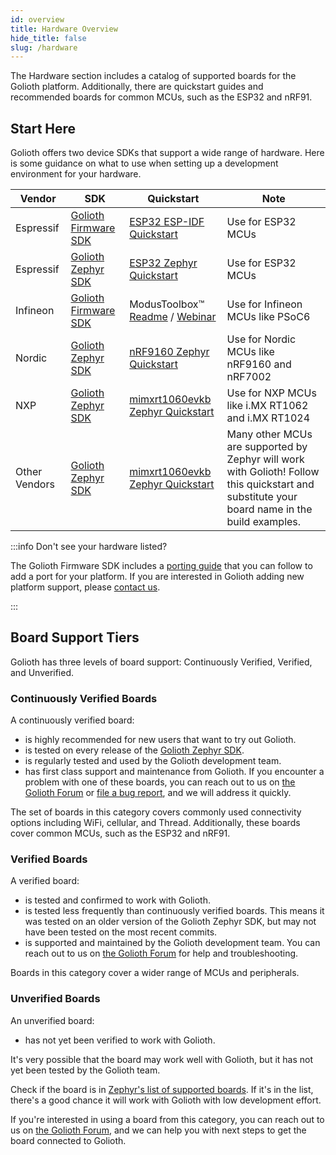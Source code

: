 ```yaml
---
id: overview
title: Hardware Overview
hide_title: false
slug: /hardware
---
```


The Hardware section includes a catalog of supported boards for the Golioth
platform. Additionally, there are quickstart guides and recommended boards for
common MCUs, such as the ESP32 and nRF91.

## Start Here

Golioth offers two device SDKs that support a wide range of hardware. Here is
some guidance on what to use when setting up a development environment for your
hardware.

| Vendor     | SDK                  | Quickstart | Note |
| ---------- | -------------------- | ---------- | ---- |
| Espressif  | [Golioth Firmware SDK](https://github.com/golioth/golioth-firmware-sdk) | [ESP32 ESP-IDF Quickstart](/hardware/esp32/espidf-quickstart/set-up-espidf) | Use for ESP32 MCUs |
| Espressif  | [Golioth Zephyr SDK](https://github.com/golioth/golioth-zephyr-sdk)   | [ESP32 Zephyr Quickstart](/hardware/esp32/zephyr-quickstart/set-up-zephyr) | Use for ESP32 MCUs |
| Infineon   | [Golioth Firmware SDK](https://github.com/golioth/golioth-firmware-sdk) | ModusToolbox&trade; [Readme](https://github.com/golioth/golioth-firmware-sdk/tree/main/examples/modus_toolbox) / [Webinar](https://blog.golioth.io/a-recap-of-how-to-collect-data-from-iot-sensors-using-golioth-and-the-infineon-modustoolbox/) | Use for Infineon MCUs like PSoC6 |
| Nordic     | [Golioth Zephyr SDK](https://github.com/golioth/golioth-zephyr-sdk)   | [nRF9160 Zephyr Quickstart](/hardware/nrf91/zephyr-quickstart/set-up-zephyr) | Use for Nordic MCUs like nRF9160 and nRF7002 |
| NXP        | [Golioth Zephyr SDK](https://github.com/golioth/golioth-zephyr-sdk)   | [mimxrt1060evkb Zephyr Quickstart](/hardware/mimxrt1060_evkb/zephyr-quickstart/set-up-zephyr) | Use for NXP MCUs like i.MX RT1062 and i.MX RT1024 |
| Other Vendors | [Golioth Zephyr SDK](https://github.com/golioth/golioth-zephyr-sdk) | [mimxrt1060evkb Zephyr Quickstart](/hardware/mimxrt1060_evkb/zephyr-quickstart/set-up-zephyr) | Many other MCUs are supported by Zephyr will work with Golioth! Follow this quickstart and substitute your board name in the build examples. |

:::info Don't see your hardware listed?

The Golioth Firmware SDK includes a [porting
guide](https://github.com/golioth/golioth-firmware-sdk/blob/main/docs/Porting_Guide.md)
that you can follow to add a port for your platform. If you are interested in
Golioth adding new platform support, please [contact
us](mailto:hello@golioth.io).

:::

## Board Support Tiers

Golioth has three levels of board support: Continuously Verified, Verified,
and Unverified.

### Continuously Verified Boards

A continuously verified board:

* is highly recommended for new users that want to try out Golioth.
* is tested on every release of the [Golioth Zephyr SDK](https://github.com/golioth/golioth-zephyr-sdk).
* is regularly tested and used by the Golioth development team.
* has first class support and maintenance from Golioth. If you encounter a problem
    with one of these boards, you can reach out to us on [the Golioth Forum](https://forum.golioth.io) or
    [file a bug report](https://github.com/golioth/golioth-zephyr-sdk/issues),
    and we will address it quickly.

The set of boards in this category covers commonly used
connectivity options including WiFi, cellular, and Thread.
Additionally, these boards cover common MCUs, such as the ESP32 and nRF91.

### Verified Boards

A verified board:

* is tested and confirmed to work with Golioth.
* is tested less frequently than continuously verified boards. This means it
    was tested on an older version of the Golioth Zephyr SDK, but may not
    have been tested on the most recent commits.
* is supported and maintained by the Golioth development team. You can reach
    out to us on [the Golioth Forum](https://forum.golioth.io) for help and troubleshooting.

Boards in this category cover a wider range of MCUs and peripherals.

### Unverified Boards

An unverified board:

* has not yet been verified to work with Golioth.

It's very possible that the board may work well with Golioth, but it has not
yet been tested by the Golioth team.

Check if the board is in [Zephyr's list of supported boards](https://docs.zephyrproject.org/latest/boards/index.html).
If it's in the list, there's a good chance it will work with Golioth with
low development effort.

If you're interested in using a board from this category, you can reach out to us on
[the Golioth Forum](https://forum.golioth.io), and we can help you with next steps to
get the board connected to Golioth.
